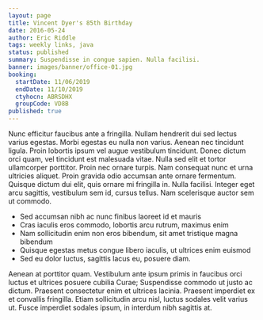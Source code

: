 ```yaml
---
layout: page
title: Vincent Dyer's 85th Birthday
date: 2016-05-24
author: Eric Riddle
tags: weekly links, java
status: published
summary: Suspendisse in congue sapien. Nulla facilisi.
banner: images/banner/office-01.jpg
booking:
  startDate: 11/06/2019
  endDate: 11/10/2019
  ctyhocn: ABRSDHX
  groupCode: VD8B
published: true
---
```

Nunc efficitur faucibus ante a fringilla. Nullam hendrerit dui sed lectus varius egestas. Morbi egestas eu nulla non varius. Aenean nec tincidunt ligula. Proin lobortis ipsum vel augue vestibulum tincidunt. Donec dictum orci quam, vel tincidunt est malesuada vitae. Nulla sed elit et tortor ullamcorper porttitor.
Proin nec ornare turpis. Nam consequat nunc et urna ultricies aliquet. Proin gravida odio accumsan ante ornare fermentum. Quisque dictum dui elit, quis ornare mi fringilla in. Nulla facilisi. Integer eget arcu sagittis, vestibulum sem id, cursus tellus. Nam scelerisque auctor sem ut commodo.

* Sed accumsan nibh ac nunc finibus laoreet id et mauris
* Cras iaculis eros commodo, lobortis arcu rutrum, maximus enim
* Nam sollicitudin enim non eros bibendum, sit amet tristique magna bibendum
* Quisque egestas metus congue libero iaculis, ut ultrices enim euismod
* Sed eu dolor luctus, sagittis lacus eu, posuere diam.

Aenean at porttitor quam. Vestibulum ante ipsum primis in faucibus orci luctus et ultrices posuere cubilia Curae; Suspendisse commodo ut justo ac dictum. Praesent consectetur enim et ultrices lacinia. Praesent imperdiet ex et convallis fringilla. Etiam sollicitudin arcu nisl, luctus sodales velit varius ut. Fusce imperdiet sodales ipsum, in interdum nibh sagittis at.
